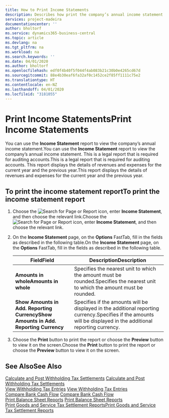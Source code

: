 ```yaml
---
title: How to Print Income Statements
description: Describes how print the company’s annual income statement in a report.
services: project-madeira
documentationcenter: ''
author: bholtorf
ms.service: dynamics365-business-central
ms.topic: article
ms.devlang: na
ms.tgt_pltfrm: na
ms.workload: na
ms.search.keywords: ''
ms.date: 04/01/2020
ms.author: bholtorf
ms.openlocfilehash: edf0f4b40f5f044f4ab083b21c30b0e4265cd67d
ms.sourcegitcommit: 88e4b30eaf6fa32af0c1452ce2f85ff1111c75e2
ms.translationtype: HT
ms.contentlocale: en-NZ
ms.lasthandoff: 04/01/2020
ms.locfileid: "3181055"
---
```

# <a name="print-income-statements"></a><span data-ttu-id="26b1e-103">Print Income Statements</span><span class="sxs-lookup"><span data-stu-id="26b1e-103">Print Income Statements</span></span>
<span data-ttu-id="26b1e-104">You can use the **Income Statement** report to view the company’s annual income statement.</span><span class="sxs-lookup"><span data-stu-id="26b1e-104">You can use the **Income Statement** report to view the company’s annual income statement.</span></span> <span data-ttu-id="26b1e-105">This is a legal report that is required for auditing accounts.</span><span class="sxs-lookup"><span data-stu-id="26b1e-105">This is a legal report that is required for auditing accounts.</span></span> <span data-ttu-id="26b1e-106">This report displays the details of revenues and expenses for the current year and the previous year.</span><span class="sxs-lookup"><span data-stu-id="26b1e-106">This report displays the details of revenues and expenses for the current year and the previous year.</span></span>  

## <a name="to-print-the-income-statement-report"></a><span data-ttu-id="26b1e-107">To print the income statement report</span><span class="sxs-lookup"><span data-stu-id="26b1e-107">To print the income statement report</span></span>  
1. <span data-ttu-id="26b1e-108">Choose the ![Search for Page or Report](../../media/ui-search/search_small.png "Search for Page or Report icon") icon, enter **Income Statement**, and then choose the relevant link.</span><span class="sxs-lookup"><span data-stu-id="26b1e-108">Choose the ![Search for Page or Report](../../media/ui-search/search_small.png "Search for Page or Report icon") icon, enter **Income Statement**, and then choose the relevant link.</span></span>  
2. <span data-ttu-id="26b1e-109">On the **Income Statement** page, on the **Options** FastTab, fill in the fields as described in the following table.</span><span class="sxs-lookup"><span data-stu-id="26b1e-109">On the **Income Statement** page, on the **Options** FastTab, fill in the fields as described in the following table.</span></span>  

    |<span data-ttu-id="26b1e-110">Field</span><span class="sxs-lookup"><span data-stu-id="26b1e-110">Field</span></span>|<span data-ttu-id="26b1e-111">Description</span><span class="sxs-lookup"><span data-stu-id="26b1e-111">Description</span></span>|  
    |---------------------------------|---------------------------------------|  
    |<span data-ttu-id="26b1e-112">**Amounts in whole**</span><span class="sxs-lookup"><span data-stu-id="26b1e-112">**Amounts in whole**</span></span>|<span data-ttu-id="26b1e-113">Specifies the nearest unit to which the amount must be rounded.</span><span class="sxs-lookup"><span data-stu-id="26b1e-113">Specifies the nearest unit to which the amount must be rounded.</span></span>|  
    |<span data-ttu-id="26b1e-114">**Show Amounts in Add. Reporting Currency**</span><span class="sxs-lookup"><span data-stu-id="26b1e-114">**Show Amounts in Add. Reporting Currency**</span></span>|<span data-ttu-id="26b1e-115">Specifies if the amounts will be displayed in the additional reporting currency.</span><span class="sxs-lookup"><span data-stu-id="26b1e-115">Specifies if the amounts will be displayed in the additional reporting currency.</span></span>|  

3.  <span data-ttu-id="26b1e-116">Choose the **Print** button to print the report or choose the **Preview** button to view it on the screen.</span><span class="sxs-lookup"><span data-stu-id="26b1e-116">Choose the **Print** button to print the report or choose the **Preview** button to view it on the screen.</span></span>  

## <a name="see-also"></a><span data-ttu-id="26b1e-117">See Also</span><span class="sxs-lookup"><span data-stu-id="26b1e-117">See Also</span></span>  
<span data-ttu-id="26b1e-118">[Calculate and Post Withholding Tax Settlements](how-to-calculate-and-post-withholding-tax-settlements.md) </span><span class="sxs-lookup"><span data-stu-id="26b1e-118">[Calculate and Post Withholding Tax Settlements](how-to-calculate-and-post-withholding-tax-settlements.md) </span></span>  
<span data-ttu-id="26b1e-119">[View Withholding Tax Entries](how-to-view-withholding-tax-entries.md) </span><span class="sxs-lookup"><span data-stu-id="26b1e-119">[View Withholding Tax Entries](how-to-view-withholding-tax-entries.md) </span></span>  
<span data-ttu-id="26b1e-120">[Compare Bank Cash Flow](how-to-compare-bank-cash-flow.md) </span><span class="sxs-lookup"><span data-stu-id="26b1e-120">[Compare Bank Cash Flow](how-to-compare-bank-cash-flow.md) </span></span>  
<span data-ttu-id="26b1e-121">[Print Balance Sheet Reports](how-to-print-balance-sheet-reports.md) </span><span class="sxs-lookup"><span data-stu-id="26b1e-121">[Print Balance Sheet Reports](how-to-print-balance-sheet-reports.md) </span></span>  
[<span data-ttu-id="26b1e-122">Print Goods and Service Tax Settlement Reports</span><span class="sxs-lookup"><span data-stu-id="26b1e-122">Print Goods and Service Tax Settlement Reports</span></span>](how-to-print-goods-and-service-tax-settlement-reports.md) 
